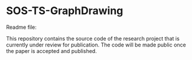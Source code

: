 # SOS-TS-GraphDrawing
Readme file:

This repository contains the source code of the research project that is currently under review for publication. The code will be made public once the paper is accepted and published.